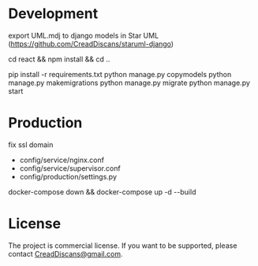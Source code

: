 # Development

export UML.mdj to django models in Star UML
(https://github.com/CreadDiscans/staruml-django)

cd react && npm install && cd ..

pip install -r requirements.txt
python manage.py copymodels
python manage.py makemigrations
python manage.py migrate
python manage.py start

# Production

fix ssl domain
- config/service/nginx.conf
- config/service/supervisor.conf
- config/production/settings.py

docker-compose down && docker-compose up -d --build

# License

The project is commercial license. 
If you want to be supported, please contact CreadDiscans@gmail.com.